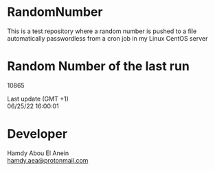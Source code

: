 # RandomNumber    
This is a test repository where a random number is pushed to a file automatically passwordless from a cron job in my Linux CentOS server    
# Random Number of the last run   
10865
      
Last update (GMT +1)    
06/25/22 16:00:01
# Developer    
Hamdy Abou El Anein   
hamdy.aea@protonmail.com
